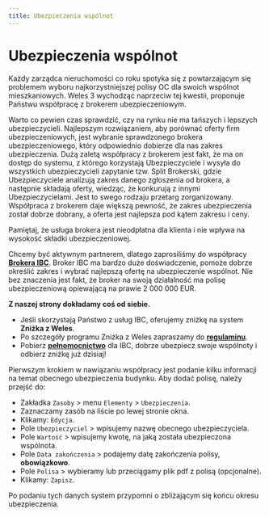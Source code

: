 ```yaml
---
title: Ubezpieczenia wspólnot
---
```


# Ubezpieczenia wspólnot

Każdy zarządca nieruchomości co roku spotyka się z powtarzającym się problemem wyboru najkorzystniejszej polisy OC dla swoich wspólnot mieszkaniowych. Weles 3 wychodząc naprzeciw tej kwestii, proponuje Państwu współpracę z brokerem ubezpieczeniowym.

Warto co pewien czas sprawdzić, czy na rynku nie ma tańszych i lepszych ubezpieczycieli. Najlepszym rozwiązaniem, aby porównać oferty firm ubezpieczeniowych, jest wybranie sprawdzonego brokera ubezpieczeniowego, który odpowiednio dobierze dla nas zakres ubezpieczenia. Dużą zaletą współpracy z brokerem jest fakt, że ma on dostęp do systemu, z którego korzystają Ubezpieczyciele i wysyła do wszystkich ubezpieczycieli zapytanie tzw. Split Brokerski, gdzie Ubezpieczyciele analizują zakres danego zgłoszenia od brokera, a następnie składają oferty, wiedząc, że konkurują z innymi Ubezpieczycielami. Jest to swego rodzaju przetarg zorganizowany. Współpraca z brokerem daje większą pewność, że zakres ubezpieczenia został dobrze dobrany, a oferta jest najlepsza pod kątem zakresu i ceny.
 
Pamiętaj, że usługa brokera jest nieodpłatna dla klienta i nie wpływa na wysokość składki ubezpieczeniowej. 

Chcemy być aktywnym partnerem, dlatego zaprosiliśmy do współpracy **[Brokera IBC](http://ibcmanager.pl/)**. Broker IBC ma bardzo duże doświadczenie, pomoże dobrze określić zakres i wybrać najlepszą ofertę na ubezpieczenie wspólnot. Nie bez znaczenia jest fakt, że broker na swoją działalność ma polisę ubezpieczeniową opiewającą na prawie 2 000 000 EUR.

**Z naszej strony dokładamy coś od siebie.**
- Jeśli skorzystają Państwo z usług IBC, oferujemy zniżkę na system **Zniżka z Weles**.
- Po szczegóły programu Zniżka z Weles zapraszamy do **[regulaminu](https://drive.google.com/file/d/15aTzkyP-yiNy7cDwKrP69NFDW_q_t1En/view)**.
- Pobierz **[pełnomocnictwo](https://drive.google.com/file/d/1kb0MZ-corCN3WZT4cdlrgffx12UW_5A3/view)** dla IBC, dobrze ubezpiecz swoje wspólnoty i odbierz zniżkę już dzisiaj!

Pierwszym krokiem w nawiązaniu współpracy jest podanie kilku informacji na temat obecnego ubezpieczenia budynku. Aby dodać polisę, należy przejść do:

- Zakładka `Zasoby` > menu `Elementy` > `Ubezpieczenia`.
- Zaznaczamy zasób na liście po lewej stronie okna.
- Klikamy: `Edycja`.
- Pole `Ubezpieczyciel` > wpisujemy nazwę obecnego ubezpieczyciela.
- Pole `Wartość` > wpisujemy kwotę, na jaką została ubezpieczona wspólnota.
- Pole `Data zakończenia` > podajemy datę zakończenia polisy, **obowiązkowo**.
- Pole `Polisa` > wybieramy lub przeciągamy plik pdf z polisą (opcjonalne).
- Klikamy: `Zapisz`.

Po podaniu tych danych system przypomni o zbliżającym się końcu okresu ubezpieczenia.